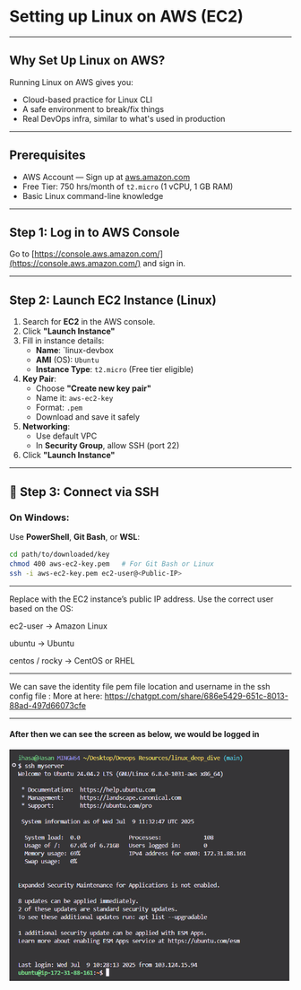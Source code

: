 # Setting up Linux on AWS (EC2)
---
## Why Set Up Linux on AWS?

Running Linux on AWS gives you:

- Cloud-based practice for Linux CLI
- A safe environment to break/fix things
- Real DevOps infra, similar to what's used in production  

---

## Prerequisites

- AWS Account — Sign up at [aws.amazon.com](https://aws.amazon.com/)
- Free Tier: 750 hrs/month of `t2.micro` (1 vCPU, 1 GB RAM)
- Basic Linux command-line knowledge

---

## Step 1: Log in to AWS Console

Go to [https://console.aws.amazon.com/](https://console.aws.amazon.com/) and sign in.

---

## Step 2: Launch EC2 Instance (Linux)

1. Search for **EC2** in the AWS console.
2. Click **"Launch Instance"**
3. Fill in instance details:
   - **Name**: `linux-devbox
   - **AMI** (OS): `Ubuntu`
   - **Instance Type**: `t2.micro` (Free tier eligible)
4. **Key Pair**:
   - Choose **"Create new key pair"**
   - Name it: `aws-ec2-key`
   - Format: `.pem`
   - Download and save it safely
5. **Networking**:
   - Use default VPC
   - In **Security Group**, allow SSH (port 22)
6. Click **"Launch Instance"**

---

## 🔐 Step 3: Connect via SSH

### On Windows:

Use **PowerShell**, **Git Bash**, or **WSL**:

```bash
cd path/to/downloaded/key
chmod 400 aws-ec2-key.pem   # For Git Bash or Linux
ssh -i aws-ec2-key.pem ec2-user@<Public-IP>
```
---

Replace <Public-IP> with the EC2 instance’s public IP address. Use the correct user based on the OS:

ec2-user → Amazon Linux

ubuntu → Ubuntu

centos / rocky → CentOS or RHEL

---

We can save the identity file pem file location and username in the ssh config file : More at here:  https://chatgpt.com/share/686e5429-651c-8013-88ad-497d66073cfe

---

#### After then we can see the screen as below, we would be logged in

<img src="../images/image.png" alt="linux logged in user" width="500"/>


